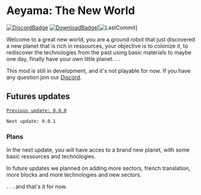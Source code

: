 # Aeyama: The New World

[![DiscordBadge]][Discord] [![DownloadBadge]][Download][![LastCommit]]

Welcome to a great new world, you are a ground robot that just discovered a new planet that is rich in ressources, your objective is to colonize it, to rediscover the technologies from the past using basic materials to maybe one day, finally have your own little planet. . .

This mod is still in development, and it's not playable for now. If you have any question join our [Discord].

## Futures updates

[`Previous update: 0.0.0`][Download]

`Next update: 0.0.1`

### Plans

In the next update, you will have acces to a brand new planet, with some basic ressources and technologies.

In future updates we planned on adding more sectors, french translation, more blocks and more technologies and new sectors.

. . . and that's it for now.

<!---------------------------------------------------------------------------------->

[Discord]: https://discord.gg/rNhkswkJst
[Download]: https://github.com/FredyJabe/aeyama/releases/latest
[DiscordBadge]: https://img.shields.io/discord/1061344630987292835?color=287e29&label=Discord&logo=Discord&style=for-the-badge
[DownloadBadge]: https://img.shields.io/github/downloads/FredyJabe/aeyama/total?color=287e29&logo=github&style=for-the-badge
[LastCommit]:https://img.shields.io/github/last-commit/fredyjabe/aeyama